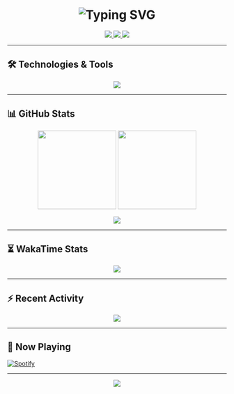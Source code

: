 <h1 align="center">
  <img src="https://readme-typing-svg.herokuapp.com?font=Fira+Code&weight=500&size=24&duration=4000&pause=500&color=333333&center=true&vCenter=true&width=500&lines=Hi+👋,+I'm+Emamul+Mursalin;Software+Engineer+from+Bangladesh" alt="Typing SVG" />
</h1>

<p align="center">
  <a href="https://www.linkedin.com/in/emamulmursalin47/">
    <img src="https://img.shields.io/badge/-LinkedIn-0077B5?style=flat&logo=linkedin&logoColor=white" />
  </a>
  <a href="mailto:emamulmursalin47@gmail.com">
    <img src="https://img.shields.io/badge/-Gmail-EA4335?style=flat&logo=gmail&logoColor=white" />
  </a>
  <a href="https://portfolioemamul.netlify.app">
    <img src="https://img.shields.io/badge/-Portfolio-333333?style=flat" />
  </a>
</p>

---

## 🛠️ Technologies & Tools

<p align="center">
  <img src="https://skillicons.dev/icons?i=react,ts,js,nodejs,express,mongodb,tailwind,git,github,postman,figma,docker,aws" />
</p>

---

## 📊 GitHub Stats  

<p align="center">
  <img height="180em" src="https://github-readme-stats.vercel.app/api?username=emamulmursalin47&show_icons=true&theme=default&hide_border=true" />
  <img height="180em" src="https://github-readme-stats.vercel.app/api/top-langs/?username=emamulmursalin47&layout=compact&theme=default&hide_border=true" />
</p>

<p align="center">
  <img src="https://github-readme-streak-stats.herokuapp.com/?user=emamulmursalin47&theme=default&hide_border=true" />
</p>

---

## ⏳ WakaTime Stats  
<p align="center">
  <img src="https://github-readme-stats.vercel.app/api/wakatime?username=emamulmursalin47&layout=compact&theme=default&hide_border=true" />
</p>

---

## ⚡ Recent Activity

<!--START_SECTION:activity-->
<!--END_SECTION:activity-->

<p align="center">
  <img src="https://github-readme-activity-graph.vercel.app/graph?username=emamulmursalin47&theme=github-light&hide_border=true" />
</p>

---

## 🎵 Now Playing  

[![Spotify](https://novatorem-sigma.vercel.app/api/spotify)](https://open.spotify.com/user/emamulmursalin47)

---

<p align="center">
  <img src="https://komarev.com/ghpvc/?username=emamulmursalin47&color=lightgrey" />
</p>

